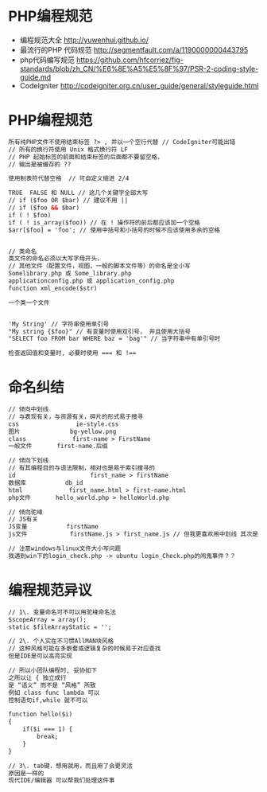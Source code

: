 # PHP编程规范

- 编程规范大全 <http://yuwenhui.github.io/>
- 最流行的PHP 代码规范 <http://segmentfault.com/a/1190000000443795>
- php代码编写规范 <https://github.com/hfcorriez/fig-standards/blob/zh_CN/%E6%8E%A5%E5%8F%97/PSR-2-coding-style-guide.md>
- CodeIgniter <http://codeigniter.org.cn/user_guide/general/styleguide.html>

# PHP编程规范

```html
所有纯PHP文件不使用结束标签 ?> , 并以一个空行代替 // CodeIgniter可能出错
// 所有的换行符使用 Unix 格式换行符 LF
// PHP 起始标签的前面和结束标签的后面都不要留空格，
// 输出是被缓存的 ??

使用制表符代替空格  // 可自定义缩进 2/4

TRUE  FALSE 和 NULL // 这几个关键字全部大写
// if ($foo OR $bar) // 建议不用 ||
// if ($foo && $bar)
if ( ! $foo)
if ( ! is_array($foo)) // 在 ! 操作符的前后都应该加一个空格
$arr[$foo] = 'foo'; // 使用中括号和小括号的时候不应该使用多余的空格


// 类命名
类文件的命名必须以大写字母开头，
// 其他文件（配置文件，视图，一般的脚本文件等）的命名是全小写
Somelibrary.php 或 Some_library.php
applicationconfig.php 或 application_config.php
function xml_encode($str)

一个类一个文件


'My String' // 字符串使用单引号
"My string {$foo}" // 有变量时使用双引号， 并且使用大括号
"SELECT foo FROM bar WHERE baz = 'bag'" // 当字符串中有单引号时

检查返回值和变量时, 必要时使用 === 和 !==
```

# 命名纠结

```html
// 倾向中划线
// 与表现有关，与资源有关，碎片的形式易于搜寻
css                ie-style.css
图片              bg-yellow.png
class             first-name > FirstName
一般文件       first-name.后缀

// 倾向下划线   
// 有其编程目的与语法限制，相对也是易于索引搜寻的
id                     first_name > firstName
数据库           db_id
html             first_name.html > first-name.html
php文件       hello_world.php > helloWorld.php

// 倾向驼峰  
// JS有关
JS变量           firstName
js文件            firstName.js > first_name.js // 但我更喜欢用中划线 其次是点号

// 注意windows与linux文件大小写问题
我遇到win下的login_check.php -> ubuntu login_Check.php的闹鬼事件？？
```

# 编程规范异议

```html
// 1\. 变量命名可不可以用驼峰命名法
$scopeArray = array();
static $fileArrayStatic = '';

// 2\. 个人实在不习惯AllMAN块风格
// 这种风格可能在多嵌套或逻辑复杂的时候易于对应查找
但是IDE是可以高亮实现

// 所以小团队编程时, 妥协如下
之所以让 { 独立成行
是 “语义” 而不是 “风格” 所致
例如 class func lambda 可以
控制语句if,while 就不可以

function hello($i)
{
    if($i === 1) {
        break;
    }
}

// 3\. tab键，想用就用，而且用了会更灵活
原因是一样的
现代IDE/编辑器 可以帮我们处理这件事
```
